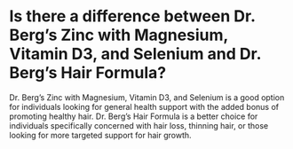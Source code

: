 # Is there a difference between Dr. Berg’s Zinc with Magnesium, Vitamin D3, and Selenium and Dr. Berg’s Hair Formula?

Dr. Berg’s Zinc with Magnesium, Vitamin D3, and Selenium is a good option for individuals looking for general health support with the added bonus of promoting healthy hair. Dr. Berg’s Hair Formula is a better choice for individuals specifically concerned with hair loss, thinning hair, or those looking for more targeted support for hair growth.